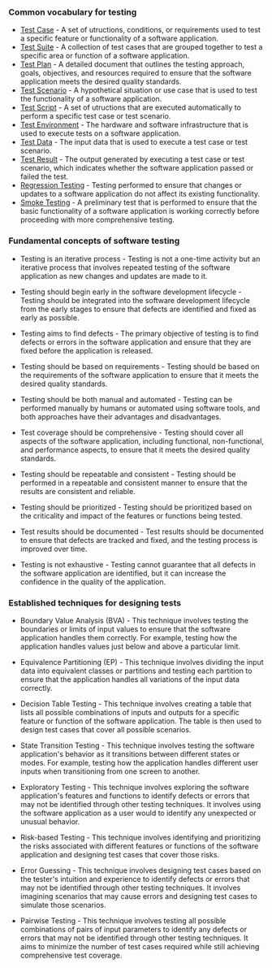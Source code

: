 ### Common vocabulary for testing

- <u>Test Case</u> - A set of utructions, conditions, or requirements used to test a specific feature or functionality
  of a software application.
- <u>Test Suite</u> - A collection of test cases that are grouped together to test a specific area or function of a
  software application.
- <u>Test Plan</u> - A detailed document that outlines the testing approach, goals, objectives, and resources required
  to ensure that the software application meets the desired quality standards.
- <u>Test Scenario</u> - A hypothetical situation or use case that is used to test the functionality of a software
  application.
- <u>Test Script</u> - A set of utructions that are executed automatically to perform a specific test case or test
  scenario.
- <u>Test Environment</u> - The hardware and software infrastructure that is used to execute tests on a software
  application.
- <u>Test Data</u> - The input data that is used to execute a test case or test scenario.
- <u>Test Result</u> - The output generated by executing a test case or test scenario, which indicates whether the
  software application passed or failed the test.
- <u>Regression Testing</u> - Testing performed to ensure that changes or updates to a software application do not
  affect its existing functionality.
- <u>Smoke Testing</u> - A preliminary test that is performed to ensure that the basic functionality of a software
  application is working correctly before proceeding with more comprehensive testing.

### Fundamental concepts of software testing

- Testing is an iterative process - Testing is not a one-time activity but an iterative process that involves repeated
  testing of the software application as new changes and updates are made to it.


- Testing should begin early in the software development lifecycle - Testing should be integrated into the software
  development lifecycle from the early stages to ensure that defects are identified and fixed as early as possible.


- Testing aims to find defects - The primary objective of testing is to find defects or errors in the software
  application and ensure that they are fixed before the application is released.


- Testing should be based on requirements - Testing should be based on the requirements of the software application to
  ensure that it meets the desired quality standards.


- Testing should be both manual and automated - Testing can be performed manually by humans or automated using software
  tools, and both approaches have their advantages and disadvantages.


- Test coverage should be comprehensive - Testing should cover all aspects of the software application, including
  functional, non-functional, and performance aspects, to ensure that it meets the desired quality standards.


- Testing should be repeatable and consistent - Testing should be performed in a repeatable and consistent manner to
  ensure that the results are consistent and reliable.


- Testing should be prioritized - Testing should be prioritized based on the criticality and impact of the features or
  functions being tested.


- Test results should be documented - Test results should be documented to ensure that defects are tracked and fixed,
  and the testing process is improved over time.


- Testing is not exhaustive - Testing cannot guarantee that all defects in the software application are identified, but
  it can increase the confidence in the quality of the application.

### Established techniques for designing tests

- Boundary Value Analysis (BVA) - This technique involves testing the boundaries or limits of input values to ensure
  that the software application handles them correctly. For example, testing how the application handles values just
  below and above a particular limit.


- Equivalence Partitioning (EP) - This technique involves dividing the input data into equivalent classes or partitions
  and testing each partition to ensure that the application handles all variations of the input data correctly.


- Decision Table Testing - This technique involves creating a table that lists all possible combinations of inputs and
  outputs for a specific feature or function of the software application. The table is then used to design test cases
  that cover all possible scenarios.


- State Transition Testing - This technique involves testing the software application's behavior as it transitions
  between different states or modes. For example, testing how the application handles different user inputs when
  transitioning from one screen to another.


- Exploratory Testing - This technique involves exploring the software application's features and functions to identify
  defects or errors that may not be identified through other testing techniques. It involves using the software
  application as a user would to identify any unexpected or unusual behavior.


- Risk-based Testing - This technique involves identifying and prioritizing the risks associated with different features
  or functions of the software application and designing test cases that cover those risks.


- Error Guessing - This technique involves designing test cases based on the tester's intuition and experience to
  identify defects or errors that may not be identified through other testing techniques. It involves imagining
  scenarios that may cause errors and designing test cases to simulate those scenarios.


- Pairwise Testing - This technique involves testing all possible combinations of pairs of input parameters to identify
  any defects or errors that may not be identified through other testing techniques. It aims to minimize the number of
  test cases required while still achieving comprehensive test coverage.